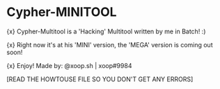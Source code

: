 # Cypher-MINITOOL
{x} Cypher-Multitool is a 'Hacking' Multitool written by me in Batch! :)

{x} Right now it's at his 'MINI' version, the 'MEGA' version is coming out soon!

{x} Enjoy! Made by: @xoop.sh | xoop#9984

[READ THE HOWTOUSE FILE SO YOU DON'T GET ANY ERRORS]

